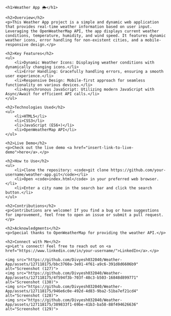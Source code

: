 <!DOCTYPE html>
<html lang="en">
<head>
    <meta charset="UTF-8">
    <meta name="viewport" content="width=device-width, initial-scale=1.0">
    <title>Weather App 🌦️</title>
    <style>
        h1 {
            color: #009688;
        }
        h2 {
            color: #333;
        }
        ul {
            list-style-type: none;
            padding: 0;
        }
        li {
            margin-bottom: 10px;
        }
        img {
            max-width: 100%;
            height: auto;
        }
    </style>
</head>
<body>

    <h1>Weather App 🌦️</h1>

    <h2>Overview</h2>
    <p>This Weather App project is a simple and dynamic web application that provides real-time weather information based on user input. Leveraging the OpenWeatherMap API, the app displays current weather conditions, temperature, humidity, and wind speed. It features dynamic weather icons, error handling for non-existent cities, and a mobile-responsive design.</p>

    <h2>Key Features</h2>
    <ul>
        <li>Dynamic Weather Icons: Displaying weather conditions with dynamically changing icons.</li>
        <li>Error Handling: Gracefully handling errors, ensuring a smooth user experience.</li>
        <li>Responsive Design: Mobile-first approach for seamless functionality on various devices.</li>
        <li>Asynchronous JavaScript: Utilizing modern JavaScript with Async/Await for efficient API calls.</li>
    </ul>

    <h2>Technologies Used</h2>
    <ul>
        <li>HTML5</li>
        <li>CSS3</li>
        <li>JavaScript (ES6+)</li>
        <li>OpenWeatherMap API</li>
    </ul>

    <h2>Live Demo</h2>
    <p>Check out the live demo <a href="insert-link-to-live-demo">here</a>.</p>

    <h2>How to Use</h2>
    <ul>
        <li>Clone the repository: <code>git clone https://github.com/your-username/weather-app.git</code></li>
        <li>Open <code>index.html</code> in your preferred web browser.</li>
        <li>Enter a city name in the search bar and click the search button.</li>
    </ul>

    <h2>Contributions</h2>
    <p>Contributions are welcome! If you find a bug or have suggestions for improvement, feel free to open an issue or submit a pull request.</p>

    <h2>Acknowledgments</h2>
    <p>Special thanks to OpenWeatherMap for providing the weather API.</p>

    <h2>Connect with Me</h2>
    <p>Let's connect! Feel free to reach out on <a href="https://www.linkedin.com/in/your-username/">LinkedIn</a>.</p>

    <img src="https://github.com/Divyesh032040/Weather-App/assets/127118175/bbc3760a-3e01-4f61-a9c6-391d8d6606b9" alt="Screenshot (127)">
    <img src="https://github.com/Divyesh032040/Weather-App/assets/127118175/4f594f3b-703f-48c3-b503-16848d899771" alt="Screenshot (130)">
    <img src="https://github.com/Divyesh032040/Weather-App/assets/127118175/946e6c0e-492d-4d83-9ba2-51ba7ef21cd4" alt="Screenshot (128)">
    <img src="https://github.com/Divyesh032040/Weather-App/assets/127118175/389833f1-69be-41b3-ba58-88f494626636" alt="Screenshot (129)">

</body>
</html>
